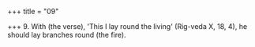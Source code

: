 +++
title = "09"

+++
9. With (the verse), 'This I lay round the living' (Rig-veda X, 18, 4), he should lay branches round (the fire).
